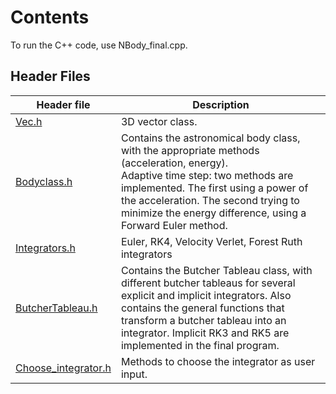 # Contents


To run the C++ code, use NBody_final.cpp. 

## Header Files

Header file |Description 
---|---
[Vec.h](Vec.h) | 3D vector class.
[Bodyclass.h](Bodyclass.h) | Contains the astronomical body class, with the appropriate methods (acceleration, energy). <br> Adaptive time step: two methods are implemented. The first using a power of the acceleration. The second trying to minimize the energy difference, using a Forward Euler method.
[Integrators.h](Integrators.h) | Euler, RK4, Velocity Verlet, Forest Ruth integrators
[ButcherTableau.h](ButcherTableau.h) | Contains the Butcher Tableau class, with different butcher tableaus for several explicit and implicit integrators. Also contains the general functions that transform a butcher tableau into an integrator. Implicit RK3 and RK5 are implemented in the final program.
[Choose_integrator.h](Choose_integrator.h) | Methods to choose the integrator as user input.

